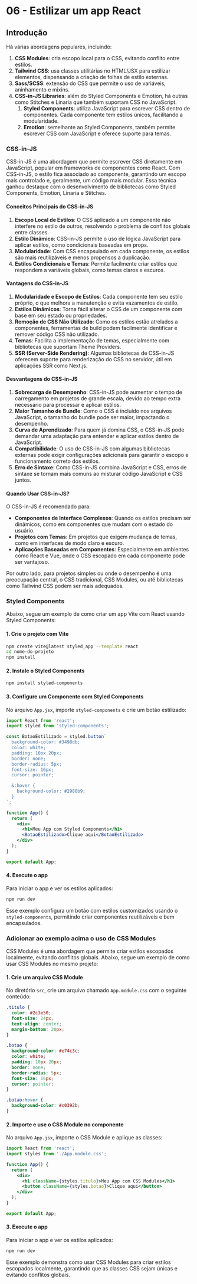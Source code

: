 # 06 - **Estilizar um app React**

## Introdução

Há várias abordagens populares, incluindo:

1. **CSS Modules**: cria escopo local para o CSS, evitando conflito entre estilos.
2. **Tailwind CSS**: usa classes utilitárias no HTML/JSX para estilizar elementos, dispensando a criação de folhas de estilo externas.
3. **Sass/SCSS**: extensão do CSS que permite o uso de variáveis, aninhamento e mixins.
4. **CSS-in-JS Libraries**: além do Styled Components e Emotion, há outras como Stitches e Linaria que também suportam CSS no JavaScript.
   1. **Styled Components**: utiliza JavaScript para escrever CSS dentro de componentes. Cada componente tem estilos únicos, facilitando a modularidade.
   2. **Emotion**: semelhante ao Styled Components, também permite escrever CSS com JavaScript e oferece suporte para temas.

### CSS-in-JS

CSS-in-JS é uma abordagem que permite escrever CSS diretamente em JavaScript, popular em frameworks de componentes como React. Com CSS-in-JS, o estilo fica associado ao componente, garantindo um escopo mais controlado e, geralmente, um código mais modular. Essa técnica ganhou destaque com o desenvolvimento de bibliotecas como Styled Components, Emotion, Linaria e Stitches.

#### Conceitos Principais do CSS-in-JS

1. **Escopo Local de Estilos**: O CSS aplicado a um componente não interfere no estilo de outros, resolvendo o problema de conflitos globais entre classes.
2. **Estilo Dinâmico**: CSS-in-JS permite o uso de lógica JavaScript para aplicar estilos, como condicionais baseadas em props.
3. **Modularidade**: Com CSS encapsulado em cada componente, os estilos são mais reutilizáveis e menos propensos a duplicação.
4. **Estilos Condicionais e Temas**: Permite facilmente criar estilos que respondem a variáveis globais, como temas claros e escuros.

#### Vantagens do CSS-in-JS

1. **Modularidade e Escopo de Estilos**: Cada componente tem seu estilo próprio, o que melhora a manutenção e evita vazamentos de estilo.
2. **Estilos Dinâmicos**: Torna fácil alterar o CSS de um componente com base em seu estado ou propriedades.
3. **Remoção de CSS Não Utilizado**: Como os estilos estão atrelados a componentes, ferramentas de build podem facilmente identificar e remover código CSS não utilizado.
4. **Temas**: Facilita a implementação de temas, especialmente com bibliotecas que suportam Theme Providers.
5. **SSR (Server-Side Rendering)**: Algumas bibliotecas de CSS-in-JS oferecem suporte para renderização do CSS no servidor, útil em aplicações SSR como Next.js.

#### Desvantagens do CSS-in-JS

1. **Sobrecarga de Desempenho**: CSS-in-JS pode aumentar o tempo de carregamento em projetos de grande escala, devido ao tempo extra necessário para processar e aplicar estilos.
2. **Maior Tamanho de Bundle**: Como o CSS é incluído nos arquivos JavaScript, o tamanho do bundle pode ser maior, impactando o desempenho.
3. **Curva de Aprendizado**: Para quem já domina CSS, o CSS-in-JS pode demandar uma adaptação para entender e aplicar estilos dentro de JavaScript.
4. **Compatibilidade**: O uso de CSS-in-JS com algumas bibliotecas externas pode exigir configurações adicionais para garantir o escopo e funcionamento correto dos estilos.
5. **Erro de Sintaxe**: Como CSS-in-JS combina JavaScript e CSS, erros de sintaxe se tornam mais comuns ao misturar código JavaScript e CSS juntos.

#### Quando Usar CSS-in-JS?

O CSS-in-JS é recomendado para:

- **Componentes de Interface Complexos**: Quando os estilos precisam ser dinâmicos, como em componentes que mudam com o estado do usuário.
- **Projetos com Temas**: Em projetos que exigem mudança de temas, como em interfaces de modo claro e escuro.
- **Aplicações Baseadas em Componentes**: Especialmente em ambientes como React e Vue, onde o CSS escopado em cada componente pode ser vantajoso.

Por outro lado, para projetos simples ou onde o desempenho é uma preocupação central, o CSS tradicional, CSS Modules, ou até bibliotecas como Tailwind CSS podem ser mais adequados.

### Styled Components

Abaixo, segue um exemplo de como criar um app Vite com React usando Styled Components:

#### 1. Crie o projeto com Vite

```bash
npm create vite@latest styled_app --template react
cd nome-do-projeto
npm install
```

#### 2. Instale o Styled Components

```bash
npm install styled-components
```

#### 3. Configure um Componente com Styled Components

No arquivo `App.jsx`, importe `styled-components` e crie um botão estilizado:

```jsx
import React from 'react';
import styled from 'styled-components';

const BotaoEstilizado = styled.button`
  background-color: #3498db;
  color: white;
  padding: 10px 20px;
  border: none;
  border-radius: 5px;
  font-size: 16px;
  cursor: pointer;

  &:hover {
    background-color: #2980b9;
  }
`;

function App() {
  return (
    <div>
      <h1>Meu App com Styled Components</h1>
      <BotaoEstilizado>Clique aqui</BotaoEstilizado>
    </div>
  );
}

export default App;
```

#### 4. Execute o app

Para iniciar o app e ver os estilos aplicados:

```bash
npm run dev
```

Esse exemplo configura um botão com estilos customizados usando o `styled-components`, permitindo criar componentes reutilizáveis e bem encapsulados.

### Adicionar ao exemplo acima o uso de CSS Modules

CSS Modules é uma abordagem que permite criar estilos escopados localmente, evitando conflitos globais. Abaixo, segue um exemplo de como usar CSS Modules no mesmo projeto:

#### 1. Crie um arquivo CSS Module

No diretório `src`, crie um arquivo chamado `App.module.css` com o seguinte conteúdo:

```css
.titulo {
  color: #2c3e50;
  font-size: 24px;
  text-align: center;
  margin-bottom: 20px;
}

.botao {
  background-color: #e74c3c;
  color: white;
  padding: 10px 20px;
  border: none;
  border-radius: 5px;
  font-size: 16px;
  cursor: pointer;
}

.botao:hover {
  background-color: #c0392b;
}
```

#### 2. Importe e use o CSS Module no componente

No arquivo `App.jsx`, importe o CSS Module e aplique as classes:

```jsx
import React from 'react';
import styles from './App.module.css';

function App() {
  return (
    <div>
      <h1 className={styles.titulo}>Meu App com CSS Modules</h1>
      <button className={styles.botao}>Clique aqui</button>
    </div>
  );
}

export default App;
```

#### 3. Execute o app

Para iniciar o app e ver os estilos aplicados:

```bash
npm run dev
```

Esse exemplo demonstra como usar CSS Modules para criar estilos escopados localmente, garantindo que as classes CSS sejam únicas e evitando conflitos globais.
